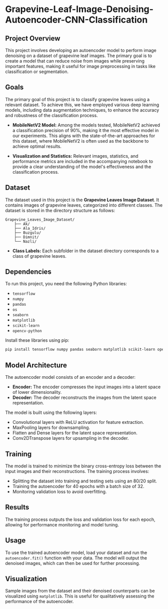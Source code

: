 # Grapevine-Leaf-Image-Denoising-Autoencoder-CNN-Classification

## Project Overview
This project involves developing an autoencoder model to perform image denoising on a dataset of grapevine leaf images. The primary goal is to create a model that can reduce noise from images while preserving important features, making it useful for image preprocessing in tasks like classification or segmentation.

## Goals
The primary goal of this project is to classify grapevine leaves using a relevant dataset. To achieve this, we have employed various deep learning models, including data augmentation techniques, to enhance the accuracy and robustness of the classification process. 

- **MobileNetV2 Model:** Among the models tested, MobileNetV2 achieved a classification precision of 90%, making it the most effective model in our experiments. This aligns with the state-of-the-art approaches for this dataset, where MobileNetV2 is often used as the backbone to achieve optimal results.

- **Visualization and Statistics:** Relevant images, statistics, and performance metrics are included in the accompanying notebook to provide a clear understanding of the model's effectiveness and the classification process.

## Dataset
The dataset used in this project is the **Grapevine Leaves Image Dataset**. It contains images of grapevine leaves, categorized into different classes. The dataset is stored in the directory structure as follows:

```
Grapevine_Leaves_Image_Dataset/
    ├── Ak/
    ├── Ala_Idris/
    ├── Buzgulu/
    ├── Dimnit/
    └── Nazli/
```

- **Class Labels:** Each subfolder in the dataset directory corresponds to a class of grapevine leaves.

## Dependencies
To run this project, you need the following Python libraries:
- `tensorflow`
- `numpy`
- `pandas`
- `os`
- `seaborn`
- `matplotlib`
- `scikit-learn`
- `opencv-python`

Install these libraries using pip:

```bash
pip install tensorflow numpy pandas seaborn matplotlib scikit-learn opencv-python
```

## Model Architecture
The autoencoder model consists of an encoder and a decoder:
- **Encoder:** The encoder compresses the input images into a latent space of lower dimensionality.
- **Decoder:** The decoder reconstructs the images from the latent space representation.

The model is built using the following layers:
- Convolutional layers with ReLU activation for feature extraction.
- MaxPooling layers for downsampling.
- Flatten and Dense layers for the latent space representation.
- Conv2DTranspose layers for upsampling in the decoder.

## Training
The model is trained to minimize the binary cross-entropy loss between the input images and their reconstructions. The training process involves:
- Splitting the dataset into training and testing sets using an 80/20 split.
- Training the autoencoder for 40 epochs with a batch size of 32.
- Monitoring validation loss to avoid overfitting.

## Results
The training process outputs the loss and validation loss for each epoch, allowing for performance monitoring and model tuning.

## Usage
To use the trained autoencoder model, load your dataset and run the `autoencoder.fit()` function with your data. The model will output the denoised images, which can then be used for further processing.

## Visualization
Sample images from the dataset and their denoised counterparts can be visualized using `matplotlib`. This is useful for qualitatively assessing the performance of the autoencoder.
